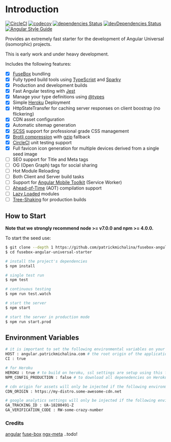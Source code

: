 # Introduction

[![CircleCI](https://circleci.com/gh/patrickmichalina/fusebox-angular-universal-starter.svg?style=shield)](https://circleci.com/gh/patrickmichalina/fusebox-angular-universal-starter)
[![codecov](https://codecov.io/gh/patrickmichalina/fusebox-angular-universal-starter/branch/master/graph/badge.svg)](https://codecov.io/gh/patrickmichalina/fusebox-angular-universal-starter)
[![dependencies Status](https://david-dm.org/patrickmichalina/fusebox-angular-universal-starter/status.svg)](https://david-dm.org/patrickmichalina/fusebox-angular-universal-starter)
[![devDependencies Status](https://david-dm.org/patrickmichalina/fusebox-angular-universal-starter/dev-status.svg)](https://david-dm.org/patrickmichalina/fusebox-angular-universal-starter?type=dev)
[![Angular Style Guide](https://mgechev.github.io/angular2-style-guide/images/badge.svg)](https://angular.io/styleguide)

Provides an extremely fast starter for the development of Angular Universal (isomorphic) projects.

This is early work and under heavy development.

Includes the following features:
- [x] [FuseBox](http://fuse-box.org) bundling
- [x] Fully typed build tools using [TypeScript](https://www.typescriptlang.org) and [Sparky](http://fuse-box.org/page/sparky)
- [x] Production and development builds
- [x] Fast Angular testing with [Jest](https://facebook.github.io/jest)
- [x] Manage your type definitions using [@types](https://www.npmjs.com/~types)
- [x] Simple [Heroku](https://www.heroku.com) Deployment
- [x] HttpStateTransfer for caching server responses on client boostrap (no flickering)
- [x] CDN asset configuration
- [x] Automatic sitemap generation
- [x] [SCSS](http://sass-lang.com) support for professional grade CSS management
- [x] [Brotli compression](https://github.com/google/brotli) with [gzip](http://www.gzip.org) fallback
- [x] [CircleCI](https://circleci.com) unit testing support 
- [x] Full favicon icon generation for multiple devices derived from a single seed image
- [ ] SEO support for Title and Meta tags
- [ ] OG (Open Graph) tags for social sharing
- [ ] Hot Module Reloading
- [ ] Both Client and Server build tasks
- [ ] Support for [Angular Mobile Toolkit](https://mobile.angular.io) (Service Worker)
- [ ] [Ahead-of-Time](https://angular.io/guide/aot-compiler) (AOT) compilation support
- [ ] [Lazy Loaded](https://angular-2-training-book.rangle.io/handout/modules/lazy-loading-module.html) modules
- [ ] [Tree-Shaking](https://angular.io/guide/aot-compiler) for production builds

## How to Start

**Note that we strongly recommend node >= v7.0.0 and npm >= 4.0.0.**

To start the seed use:


```bash
$ git clone --depth 1 https://github.com/patrickmichalina/fusebox-angular-universal-starter
$ cd fusebox-angular-universal-starter

# install the project's dependencies
$ npm install

# single test run
$ npm test 

# continuous testing
$ npm run test.watch

# start the server
$ npm start

# start the server in production mode
$ npm run start.prod

```

## Environment Variables

```bash
# it is important to set the following environmental variables on your CI server (examples below)
HOST : angular.patrickmichalina.com # the root origin of the application server
CI : true 

# for Heroku
HEROKU : true # to build on heroku, ssl settings are setup using this flag
NPM_CONFIG_PRODUCTION : false # to download all depenedencies on Heroku, including devDependencies

# cdn origin for assets will only be injected if the following environment variable is set
CDN_ORIGIN : https://my-distro.some-awesome-cdn.net

# google analytics settings will only be injected if the following environment variables are set
GA_TRACKING_ID : UA-18280491-Z
GA_VERIFICATION_CODE : RW-some-crazy-number
```

### Credits

[angular]()
[fuse-box]()
[ngx-meta](https://github.com/ngx-meta)
..todo!